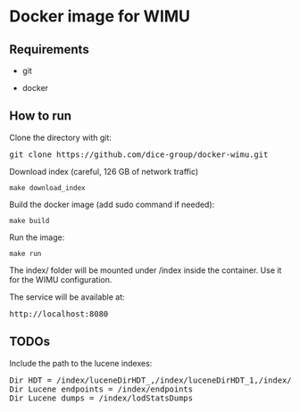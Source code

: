 # Docker image for WIMU

## Requirements

- git

- docker

## How to run

Clone the directory with git:
<pre>
git clone https://github.com/dice-group/docker-wimu.git
</pre>

Download index (careful, 126 GB of network traffic)
```
make download_index
```

Build the docker image (add sudo command if needed):
```
make build
```

Run the image:
```
make run
```

The index/ folder will be mounted under /index inside the container. Use it for the WIMU configuration.

The service will be available at:
<pre>http://localhost:8080</pre>
## TODOs
Include the path to the lucene indexes:
<pre>
Dir HDT = /index/luceneDirHDT_,/index/luceneDirHDT_1,/index/luceneDirHDT_2,/index/luceneDirHDT_3
Dir Lucene endpoints = /index/endpoints
Dir Lucene dumps = /index/lodStatsDumps
</pre>

